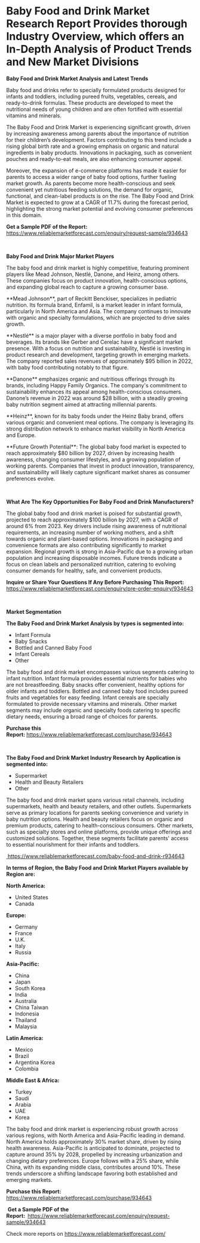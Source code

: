 <p><h1>Baby Food and Drink Market Research Report Provides thorough Industry Overview, which offers an In-Depth Analysis of Product Trends and New Market Divisions</h1></p><p><strong>Baby Food and Drink Market Analysis and Latest Trends</strong></p>
<p><p>Baby food and drinks refer to specially formulated products designed for infants and toddlers, including pureed fruits, vegetables, cereals, and ready-to-drink formulas. These products are developed to meet the nutritional needs of young children and are often fortified with essential vitamins and minerals.</p><p>The Baby Food and Drink Market is experiencing significant growth, driven by increasing awareness among parents about the importance of nutrition for their children’s development. Factors contributing to this trend include a rising global birth rate and a growing emphasis on organic and natural ingredients in baby products. Innovations in packaging, such as convenient pouches and ready-to-eat meals, are also enhancing consumer appeal.</p><p>Moreover, the expansion of e-commerce platforms has made it easier for parents to access a wider range of baby food options, further fueling market growth. As parents become more health-conscious and seek convenient yet nutritious feeding solutions, the demand for organic, functional, and clean-label products is on the rise. The Baby Food and Drink Market is expected to grow at a CAGR of 11.7% during the forecast period, highlighting the strong market potential and evolving consumer preferences in this domain.</p></p>
<p><strong>Get a Sample PDF of the Report:&nbsp;</strong> <a href="https://www.reliablemarketforecast.com/enquiry/request-sample/934643?utm_campaign=3194&utm_medium=2&utm_source=Github&utm_content=ia&utm_term=07032025&utm_id=baby-food-and-drink">https://www.reliablemarketforecast.com/enquiry/request-sample/934643</a></p>
<p>&nbsp;</p>
<p><strong>Baby Food and Drink Major Market Players</strong></p>
<p><p>The baby food and drink market is highly competitive, featuring prominent players like Mead Johnson, Nestlé, Danone, and Heinz, among others. These companies focus on product innovation, health-conscious options, and expanding global reach to capture a growing consumer base.</p><p>**Mead Johnson**, part of Reckitt Benckiser, specializes in pediatric nutrition. Its formula brand, Enfamil, is a market leader in infant formula, particularly in North America and Asia. The company continues to innovate with organic and specialty formulations, which are projected to drive sales growth.</p><p>**Nestlé** is a major player with a diverse portfolio in baby food and beverages. Its brands like Gerber and Cerelac have a significant market presence. With a focus on nutrition and sustainability, Nestlé is investing in product research and development, targeting growth in emerging markets. The company reported sales revenues of approximately $95 billion in 2022, with baby food contributing notably to that figure.</p><p>**Danone** emphasizes organic and nutritious offerings through its brands, including Happy Family Organics. The company's commitment to sustainability enhances its appeal among health-conscious consumers. Danone’s revenue in 2022 was around $28 billion, with a steadily growing baby nutrition segment aimed at attracting millennial parents.</p><p>**Heinz**, known for its baby foods under the Heinz Baby brand, offers various organic and convenient meal options. The company is leveraging its strong distribution network to enhance market visibility in North America and Europe.</p><p>**Future Growth Potential**: The global baby food market is expected to reach approximately $80 billion by 2027, driven by increasing health awareness, changing consumer lifestyles, and a growing population of working parents. Companies that invest in product innovation, transparency, and sustainability will likely capture significant market shares as consumer preferences evolve.</p></p>
<p>&nbsp;</p>
<p><strong>What Are The Key Opportunities For Baby Food and Drink Manufacturers?</strong></p>
<p><p>The global baby food and drink market is poised for substantial growth, projected to reach approximately $100 billion by 2027, with a CAGR of around 6% from 2023. Key drivers include rising awareness of nutritional requirements, an increasing number of working mothers, and a shift towards organic and plant-based options. Innovations in packaging and convenience formats are also contributing significantly to market expansion. Regional growth is strong in Asia-Pacific due to a growing urban population and increasing disposable incomes. Future trends indicate a focus on clean labels and personalized nutrition, catering to evolving consumer demands for healthy, safe, and convenient products.</p></p>
<p><strong>Inquire or Share Your Questions If Any Before Purchasing This Report:</strong> <a href="https://www.reliablemarketforecast.com/enquiry/pre-order-enquiry/934643?utm_campaign=3194&utm_medium=2&utm_source=Github&utm_content=ia&utm_term=07032025&utm_id=baby-food-and-drink">https://www.reliablemarketforecast.com/enquiry/pre-order-enquiry/934643</a></p>
<p>&nbsp;</p>
<p><strong>Market Segmentation</strong></p>
<p><strong>The Baby Food and Drink Market Analysis by types is segmented into:</strong></p>
<p><ul><li>Infant Formula</li><li>Baby Snacks</li><li>Bottled and Canned Baby Food</li><li>Infant Cereals</li><li>Other</li></ul></p>
<p><p>The baby food and drink market encompasses various segments catering to infant nutrition. Infant formula provides essential nutrients for babies who are not breastfeeding. Baby snacks offer convenient, healthy options for older infants and toddlers. Bottled and canned baby food includes pureed fruits and vegetables for easy feeding. Infant cereals are specially formulated to provide necessary vitamins and minerals. Other market segments may include organic and specialty foods catering to specific dietary needs, ensuring a broad range of choices for parents.</p></p>
<p><strong>Purchase this Report:&nbsp;</strong><a href="https://www.reliablemarketforecast.com/purchase/934643?utm_campaign=3194&utm_medium=2&utm_source=Github&utm_content=ia&utm_term=07032025&utm_id=baby-food-and-drink">https://www.reliablemarketforecast.com/purchase/934643</a></p>
<p>&nbsp;</p>
<p><strong>The Baby Food and Drink Market Industry Research by Application is segmented into:</strong></p>
<p><ul><li>Supermarket</li><li>Health and Beauty Retailers</li><li>Other</li></ul></p>
<p><p>The baby food and drink market spans various retail channels, including supermarkets, health and beauty retailers, and other outlets. Supermarkets serve as primary locations for parents seeking convenience and variety in baby nutrition options. Health and beauty retailers focus on organic and premium products, catering to health-conscious consumers. Other markets, such as specialty stores and online platforms, provide unique offerings and customized solutions. Together, these segments facilitate parents' access to essential nourishment for their infants and toddlers.</p></p>
<p><a href="https://www.reliablemarketforecast.com/baby-food-and-drink-r934643?utm_campaign=3194&utm_medium=2&utm_source=Github&utm_content=ia&utm_term=07032025&utm_id=baby-food-and-drink">&nbsp;https://www.reliablemarketforecast.com/baby-food-and-drink-r934643</a></p>
<p><strong>In terms of Region, the Baby Food and Drink Market Players available by Region are:</strong></p>
<p>
    <p> <strong> North America: </strong>
        <ul>
            <li>United States</li>
            <li>Canada</li>
        </ul>
        </p> 
    <p> <strong> Europe: </strong>
        <ul>
            <li>Germany</li>
            <li>France</li>
            <li>U.K.</li>
            <li>Italy</li>
            <li>Russia</li>
        </ul>
        </p> 
    <p> <strong> Asia-Pacific: </strong>
        <ul>
            <li>China</li>
            <li>Japan</li>
            <li>South Korea</li>
            <li>India</li>
            <li>Australia</li>
            <li>China Taiwan</li>
            <li>Indonesia</li>
            <li>Thailand</li>
            <li>Malaysia</li>
        </ul>
        </p> 
    <p> <strong> Latin America: </strong>
        <ul>
            <li>Mexico</li>
            <li>Brazil</li>
            <li>Argentina Korea</li>
            <li>Colombia</li>
        </ul>
        </p> 
    <p> <strong> Middle East & Africa: </strong>
        <ul>
            <li>Turkey</li>
            <li>Saudi</li>
            <li>Arabia</li>
            <li>UAE</li>
            <li>Korea</li>
        </ul>
    </p>
    </p>
<p><p>The baby food and drink market is experiencing robust growth across various regions, with North America and Asia-Pacific leading in demand. North America holds approximately 30% market share, driven by rising health awareness. Asia-Pacific is anticipated to dominate, projected to capture around 35% by 2028, propelled by increasing urbanization and changing dietary preferences. Europe follows with a 25% share, while China, with its expanding middle class, contributes around 10%. These trends underscore a shifting landscape favoring both established and emerging markets.</p></p>
<p><strong>Purchase this Report: </strong><a href="https://www.reliablemarketforecast.com/purchase/934643?utm_campaign=3194&utm_medium=2&utm_source=Github&utm_content=ia&utm_term=07032025&utm_id=baby-food-and-drink">https://www.reliablemarketforecast.com/purchase/934643</a></p>
<p>&nbsp;<strong>Get a Sample PDF of the Report:&nbsp;&nbsp;</strong><a href="https://www.reliablemarketforecast.com/enquiry/request-sample/934643?utm_campaign=3194&utm_medium=2&utm_source=Github&utm_content=ia&utm_term=07032025&utm_id=baby-food-and-drink">https://www.reliablemarketforecast.com/enquiry/request-sample/934643</a></p>
<p><strong></strong></p>
<p>Check more reports on <a href="https://www.reliablemarketforecast.com/?utm_campaign=3194&utm_medium=2&utm_source=Github&utm_content=ia&utm_term=07032025&utm_id=baby-food-and-drink">https://www.reliablemarketforecast.com/</a></p>